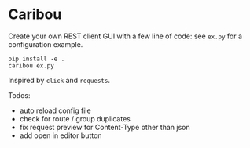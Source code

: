 # Caribou

Create your own REST client GUI with a few line of code: 
see `ex.py` for a configuration example.

```
pip install -e .
caribou ex.py
```

Inspired by `click` and `requests`.

Todos:

- auto reload config file
- check for route / group duplicates
- fix request preview for Content-Type other than json
- add open in editor button
